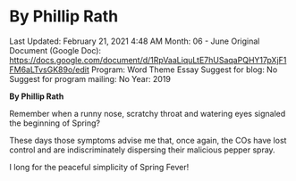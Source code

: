 # By Phillip Rath

Last Updated: February 21, 2021 4:48 AM
Month: 06 - June
Original Document (Google Doc): https://docs.google.com/document/d/1RpVaaLiquLtE7hUSaqaPQHY17pXjF1FM6aLTvsGK89o/edit
Program: Word Theme Essay
Suggest for blog: No
Suggest for program mailing: No
Year: 2019

**By Phillip Rath**

Remember when a runny nose, scratchy throat and watering eyes signaled the beginning of Spring?

These days those symptoms advise me that, once again, the COs have lost control and are indiscriminately dispersing their malicious pepper spray.

I long for the peaceful simplicity of Spring Fever!